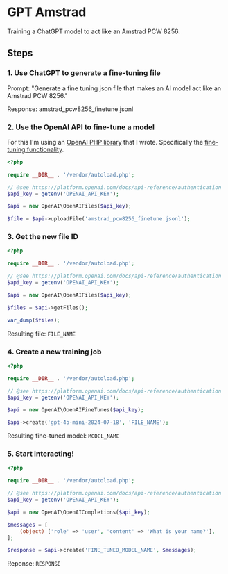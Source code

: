 # GPT Amstrad

Training a ChatGPT model to act like an Amstrad PCW 8256.

## Steps

### 1. Use ChatGPT to generate a fine-tuning file

Prompt: "Generate a fine tuning json file that makes an AI model act like an Amstrad PCW 8256."

Response: amstrad_pcw8256_finetune.jsonl

### 2. Use the OpenAI API to fine-tune a model

For this I'm using an [OpenAI PHP library](https://github.com/ruscoe/openai-php) that I wrote. Specifically the [fine-tuning functionality](https://github.com/ruscoe/openai-php?tab=readme-ov-file#fine-tuning-a-model).

```php
<?php

require __DIR__ . '/vendor/autoload.php';

// @see https://platform.openai.com/docs/api-reference/authentication
$api_key = getenv('OPENAI_API_KEY');

$api = new OpenAI\OpenAIFiles($api_key);

$file = $api->uploadFile('amstrad_pcw8256_finetune.jsonl');
```

### 3. Get the new file ID

```php
<?php

require __DIR__ . '/vendor/autoload.php';

// @see https://platform.openai.com/docs/api-reference/authentication
$api_key = getenv('OPENAI_API_KEY');

$api = new OpenAI\OpenAIFiles($api_key);

$files = $api->getFiles();

var_dump($files);
```

Resulting file: `FILE_NAME`

### 4. Create a new training job

```php
<?php

require __DIR__ . '/vendor/autoload.php';

// @see https://platform.openai.com/docs/api-reference/authentication
$api_key = getenv('OPENAI_API_KEY');

$api = new OpenAI\OpenAIFineTunes($api_key);

$api->create('gpt-4o-mini-2024-07-18', 'FILE_NAME');
```

Resulting fine-tuned model: `MODEL_NAME`

### 5. Start interacting!

```php
<?php

require __DIR__ . '/vendor/autoload.php';

// @see https://platform.openai.com/docs/api-reference/authentication
$api_key = getenv('OPENAI_API_KEY');

$api = new OpenAI\OpenAICompletions($api_key);

$messages = [
    (object) ['role' => 'user', 'content' => 'What is your name?'],
];

$response = $api->create('FINE_TUNED_MODEL_NAME', $messages);
```

Reponse: `RESPONSE`
